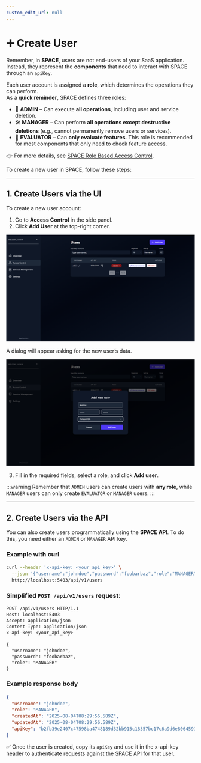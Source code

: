 ```yaml
---
custom_edit_url: null
---
```


# ➕ Create User

Remember, in **SPACE**, users are not end-users of your SaaS application.  
Instead, they represent the **components** that need to interact with SPACE through an `apiKey`.

Each user account is assigned a **role**, which determines the operations they can perform.  
As a **quick reminder**, SPACE defines three roles:

- 👑 **ADMIN** – Can execute **all operations**, including user and service deletion.
- 🛠️ **MANAGER** – Can perform **all operations except destructive deletions** (e.g., cannot permanently remove users or services).
- 🔎 **EVALUATOR** – Can **only evaluate features**. This role is recommended for most components that only need to check feature access.

👉 For more details, see [SPACE Role Based Access Control](../space-roles.md).

To create a new user in SPACE, follow these steps:

---

## 1. Create Users via the UI

To create a new user account:  

1. Go to **Access Control** in the side panel.  
2. Click **Add User** at the top-right corner.  

![Access Control Screen](../../../static/img/space/user-guides/access-control.png)

A dialog will appear asking for the new user’s data.

![Add user dialog](../../../static/img/space/user-guides/add-user-dialog.png)

3. Fill in the required fields, select a role, and click **Add user**.

:::warning
Remember that `ADMIN` users can create users with **any role**, while `MANAGER` users can only create `EVALUATOR` or `MANAGER` users.
:::

---

## 2. Create Users via the API

You can also create users programmatically using the **SPACE API**. To do this, you need either an `ADMIN` or `MANAGER` API key.

### Example with **curl**

```bash
curl --header 'x-api-key: <your_api_key>' \
  --json '{"username":"johndoe","password":"foobarbaz","role":"MANAGER"}' \
  http://localhost:5403/api/v1/users
```

### Simplified `POST /api/v1/users` request:

```http
POST /api/v1/users HTTP/1.1
Host: localhost:5403
Accept: application/json
Content-Type: application/json
x-api-key: <your_api_key>

{
  "username": "johndoe",
  "password": "foobarbaz",
  "role": "MANAGER"
}
```

### Example response body

```json
{
  "username": "johndoe",
  "role": "MANAGER",
  "createdAt": "2025-08-04T08:29:56.589Z",
  "updatedAt": "2025-08-04T08:29:56.589Z",
  "apiKey": "b2fb39e2407c47598ba4748189d32bb915c18357bc17c6a9d6e8064591f003dc"
}
```

✅ Once the user is created, copy its `apiKey` and use it in the x-api-key header to authenticate requests against the SPACE API for that user.
